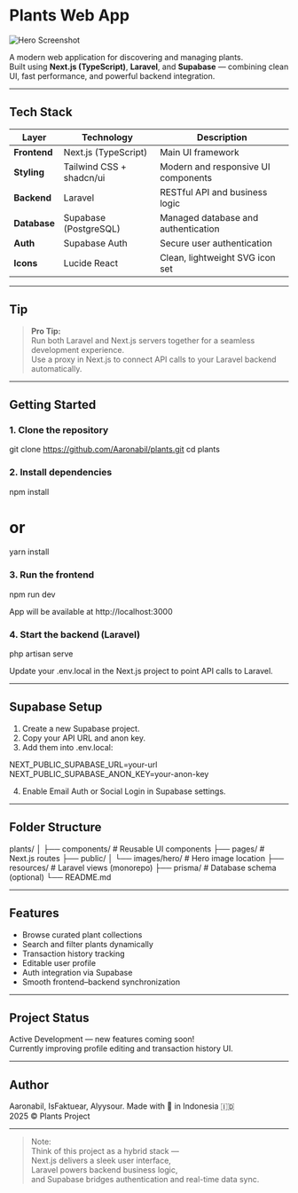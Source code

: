 #  Plants Web App

![Hero Screenshot](images/hero/image.png)

A modern web application for discovering and managing plants.  
Built using **Next.js (TypeScript)**, **Laravel**, and **Supabase** — combining clean UI, fast performance, and powerful backend integration.

---

##  Tech Stack

| Layer         | Technology               | Description                            |
|---------------|--------------------------|----------------------------------------|
| **Frontend**  | Next.js (TypeScript)     | Main UI framework                      |
| **Styling**   | Tailwind CSS + shadcn/ui | Modern and responsive UI components    |
| **Backend**   | Laravel                  | RESTful API and business logic         |
| **Database**  | Supabase (PostgreSQL)    | Managed database and authentication    |
| **Auth**      | Supabase Auth            | Secure user authentication             |
| **Icons**     | Lucide React             | Clean, lightweight SVG icon set        |

---

##  Tip

>  **Pro Tip:**  
> Run both Laravel and Next.js servers together for a seamless development experience.  
> Use a proxy in Next.js to connect API calls to your Laravel backend automatically.

---

##  Getting Started

### 1. Clone the repository

git clone https://github.com/Aaronabil/plants.git
cd plants

### 2. Install dependencies

npm install
# or
yarn install

### 3. Run the frontend

npm run dev

App will be available at http://localhost:3000

### 4. Start the backend (Laravel)

php artisan serve

Update your .env.local in the Next.js project to point API calls to Laravel.

---

##  Supabase Setup

1. Create a new Supabase project.
2. Copy your API URL and anon key.
3. Add them into .env.local:

NEXT_PUBLIC_SUPABASE_URL=your-url
NEXT_PUBLIC_SUPABASE_ANON_KEY=your-anon-key

4. Enable Email Auth or Social Login in Supabase settings.

---

##  Folder Structure

plants/
│
├── components/          # Reusable UI components
├── pages/               # Next.js routes
├── public/
│   └── images/hero/     # Hero image location
├── resources/           # Laravel views (monorepo)
├── prisma/              # Database schema (optional)
└── README.md

---

##  Features

-  Browse curated plant collections  
-  Search and filter plants dynamically  
-  Transaction history tracking  
-  Editable user profile  
-  Auth integration via Supabase  
-  Smooth frontend–backend synchronization  

---

##  Project Status

 Active Development — new features coming soon!  
 Currently improving profile editing and transaction history UI.

---

##  Author

Aaronabil, IsFaktuear, Alyysour.
Made with 💚 in Indonesia 🇮🇩  
2025 © Plants Project

---

> Note:  
> Think of this project as a hybrid stack —  
> Next.js delivers a sleek user interface,  
> Laravel powers backend business logic,  
> and Supabase bridges authentication and real-time data sync.
